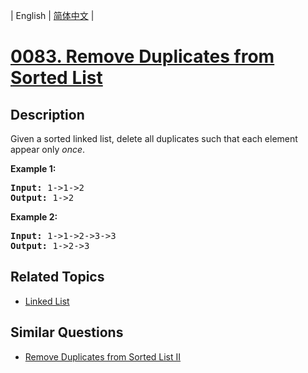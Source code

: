 
| English | [简体中文](README.md) |
# [0083. Remove Duplicates from Sorted List](https://leetcode-cn.com/problems/remove-duplicates-from-sorted-list/)
## Description
<p>Given a sorted linked list, delete all duplicates such that each element appear only <em>once</em>.</p>

<p><strong>Example 1:</strong></p>

<pre>
<strong>Input:</strong> 1-&gt;1-&gt;2
<strong>Output:</strong> 1-&gt;2
</pre>

<p><strong>Example 2:</strong></p>

<pre>
<strong>Input:</strong> 1-&gt;1-&gt;2-&gt;3-&gt;3
<strong>Output:</strong> 1-&gt;2-&gt;3
</pre>

## Related Topics
- [Linked List](https://leetcode-cn.com/tag/linked-list)
## Similar Questions
- [Remove Duplicates from Sorted List II](../remove-duplicates-from-sorted-list-ii/README_EN.md)
